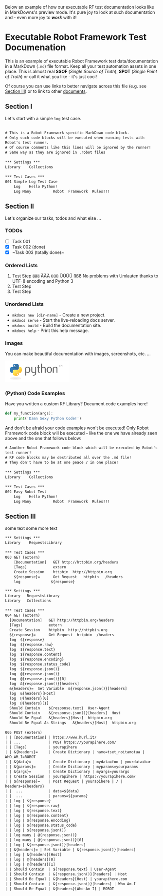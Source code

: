 Below an example of how our executable RF test documentation looks like in MarkDowns's preview mode. It's pure joy to look at such documentation and - even more joy to **_work_** with it!

# Executable Robot Framework Test Documenation

This is an example of executable Robot Framework test data/documentation in a MarkDown (`.md`) file format.  Keep all your test automation assets in one place. This is almost real **SSOF** (_Single Source of Truth_), **SPOT** (_Single Point of Truth_) or call it what you like - it's just cool!

Of course you can use links to better navigate across this file (e.g. see [Section III](#sectioniii)) or to link to other [documents](https://github.com/Tset-Noitamotua/_learnpython/blob/master/README.md). 


## Section I
Let's start with a simple `log` test case.


```robotframework

# This is a Robot Framework specific MarkDown code block.
# Only such code blocks will be executed when running tests with Robot's test runner.
# Of course comments like this lines will be ignored by the runner!
# Same way as they are ignored in .robot files  
 
*** Settings ***
Library    Collections

*** Test Cases ***
001 Simple Log Test Case
    Log    Hello Python!
    Log Many          Robot  Framework  Rules!!!
```

## Section II
Let's organize our tasks, todos and what else ...

### TODOs

* [ ] Task 001
* [x] Task 002 (done)
* [x] ~Task 003 (totally done)~

### Ordered Lists

1. Test Step äää ÄÄÄ üüü ÜÜÜÜ ßßß
   No problems with Umlauten thanks to UTF-8 encoding and Python 3
2. Test Step
3. Test Step

### Unordered Lists

 * `mkdocs new [dir-name]` - Create a new project.
 * `mkdocs serve` - Start the live-reloading docs server.
 * `mkdocs build` - Build the documentation site.
 * `mkdocs help` - Print this help message.


### Images

You can make beautiful documentation with images, screenshots, etc. ...

![Python_Logot](https://github.com/Tset-Noitamotua/_learnpython/raw/master/images/python_logo.png)

### (Python) Code Examples

Have you written a custom RF Library? Document code examples here!

```python
def my_function(args):
    print('Damn Sexy Python Code!')
```
And don't be afraid your code examples won't be executed! Only Robot Framework code block will be executed - like the one we have already seen above and the one that follows below:


```robotframework
# Another Robot Framework code block which will be executed by Robot's test runner!
# RF code blocks may be destributed all over the .md file!
# They don't have to be at one peace / in one place!

*** Settings ***
Library    Collections

*** Test Cases ***
002 Easy Robot Test
    Log    Hello Python!
    Log Many          Robot  Framework  Rules!!!
```


## Section III

some text
some more text




```robotframework
*** Settings ***
Library    RequestsLibrary

*** Test Cases ***
003 GET (extern)
    [Documentation]   GET http://httpbin.org/headers
    [Tags]            extern
    Create Session    httpbin  http://httpbin.org
    ${response}=      Get Request   httpbin   /headers
    log              ${response}
```



```robotframework
*** Settings ***
Library   RequestsLibrary
Library   Collections
 
*** Test Cases ***
004 GET (extern)
  [Documentation]   GET http://httpbin.org/headers
  [Tags]            extern
  Create Session    httpbin  http://httpbin.org
  ${response}=      Get Request  httpbin  /headers
  log  ${response}
  log  ${response.raw}
  log  ${response.text}
  log  ${response.content}
  log  ${response.encoding}
  log  ${response.status_code}
  log  ${response.json()}
  log  @{response.json()}
  log  @{response.json()}[0]
  log  &{response.json()}[headers]
  &{headers}=  Set Variable  &{response.json()}[headers]
  log  &{headers}[Host]
  log  @{headers}[0]
  log  @{headers}[1]
  Should Contain    ${response.text}  User-Agent
  Should Contain    &{response.json()}[headers]  Host
  Should Be Equal   &{headers}[Host]  httpbin.org
  Should Be Equal As Strings   &{headers}[Host]  httpbin.org

005 POST (extern)
| | [Documentation] | https://www.hurl.it/
| | ...             | POST https://yourapihere.com/
| | [Tags]          | yourapihere
| | &{headers}=     | Create Dictionary | name=tset_noitamotua | WHO_AM_I=ROBOT
| | &{data}=        | Create Dictionary | mydata=foo | yourdata=bar
| | &{params}=      | Create Dictionary | myparams=yourparams
| | &{args}=        | Create Dictionary | myargs=yourargs
| | Create Session  | yourapihere | https://yourapihere.com/
| | ${response}=    | Post Request | yourapihere | / | headers=${headers}
| |  ...            | data=${data}
| |  ...            | params=${params}
| | log | ${response}
| | log | ${response.raw}
| | log | ${response.text}
| | log | ${response.content}
| | log | ${response.encoding}
| | log | ${response.status_code}
| | log | ${response.json()}
| | log many | @{response.json()}
| | log many | @{response.json()}[0]
| | log | &{response.json()}[headers]
| | &{headers}= | Set Variable | &{response.json()}[headers]
| | log | &{headers}[Host]
| | log | @{headers}[0]
| | log | @{headers}[1]
| | Should Contain  | ${response.text} | User-Agent
| | Should Contain  | &{response.json()}[headers] | Host
| | Should Be Equal | &{headers}[Host] | yourapihere.com
| | Should Contain  | &{response.json()}[headers] | Who-Am-I
| | Should Be Equal | &{headers}[Who-Am-I] | ROBOT
```
